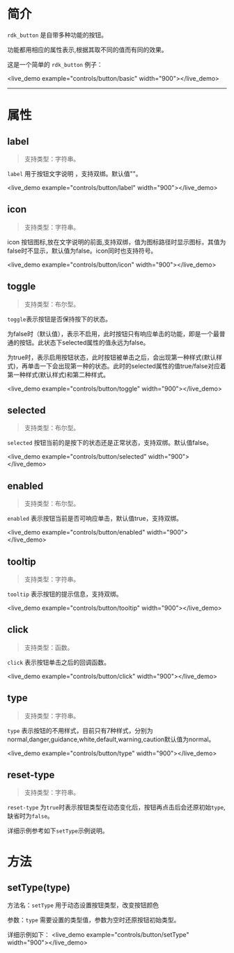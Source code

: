 
# 简介 #
`rdk_button` 是自带多种功能的按钮。

功能都用相应的属性表示,根据其取不同的值而有同的效果。

这是一个简单的 `rdk_button` 例子：

<live_demo example="controls/button/basic" width="900"></live_demo>

---
# 属性 #

## label ##
> 支持类型：字符串。

`label` 用于按钮文字说明 ，支持双绑。默认值""。

<live_demo example="controls/button/label" width="900"></live_demo>

## icon ##
> 支持类型：字符串。

icon 按钮图标,放在文字说明的前面,支持双绑，值为图标路径时显示图标，其值为false时不显示，默认值为false。icon同时也支持符号。

<live_demo example="controls/button/icon" width="900"></live_demo>

## toggle <binding></binding>  ##
> 支持类型：布尔型。

`toggle`表示按钮是否保持按下的状态。

为false时（默认值），表示不启用，此时按钮只有响应单击的功能，即是一个最普通的按钮。此状态下selected属性的值永远为false。

为true时，表示启用按钮状态，此时按钮被单击之后，会出现第一种样式(默认样式)，再单击一下会出现第一种的状态。此时的selected属性的值true/false对应着第一种样式(默认样式)和第二种样式。

<live_demo example="controls/button/toggle" width="900"></live_demo>

## selected <binding></binding> ##
> 支持类型：布尔型。

`selected` 按钮当前的是按下的状态还是正常状态，支持双绑。默认值false。

<live_demo example="controls/button/selected" width="900"></live_demo>

## enabled <binding></binding> ##
> 支持类型：布尔型。

`enabled` 表示按钮当前是否可响应单击，默认值true，支持双绑。

<live_demo example="controls/button/enabled" width="900"></live_demo>

## tooltip ##
> 支持类型：字符串。

`tooltip` 表示按钮的提示信息，支持双绑。

<live_demo example="controls/button/tooltip" width="900"></live_demo>

## click ##
> 支持类型：函数。

`click` 表示按钮单击之后的回调函数。

<live_demo example="controls/button/click" width="900"></live_demo>

## type ##
> 支持类型：字符串。

`type` 表示按钮的不用样式，目前只有7种样式，分别为 normal,danger,guidance,white,default,warning,caution默认值为normal。

<live_demo example="controls/button/type" width="900"></live_demo>

## reset-type ##
> 支持类型：字符串。

`reset-type` 为`true`时表示按钮类型在动态变化后，按钮再点击后会还原初始`type`,缺省时为`false`。

详细示例参考如下`setType`示例说明。

# 方法 #

## setType(type) ##

方法名：`setType` 用于动态设置按钮类型，改变按钮颜色

参数：`type` 需要设置的类型值，参数为空时还原按钮初始类型。

详细示例如下：
<live_demo example="controls/button/setType" width="900"></live_demo>
